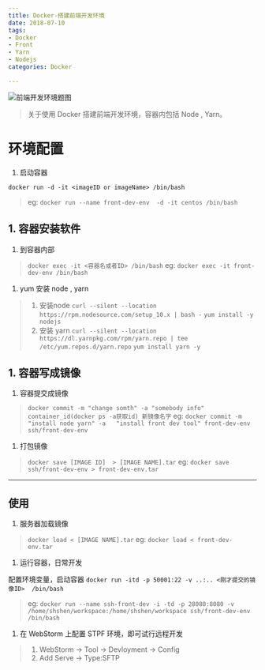```yaml
---
title: Docker-搭建前端开发环境
date: 2018-07-10
tags: 
- Docker
- Front
- Yarn
- Nodejs
categories: Docker

---
```


![前端开发环境题图](http://ovlnfs1rj.bkt.clouddn.com/front-end-dev-title.jpg?imageslim)

> 关于使用 Docker 搭建前端开发环境，容器内包括 Node , Yarn。

<!-- more -->

# 环境配置

1. 启动容器

`docker run -d -it <imageID or imageName> /bin/bash`
> eg: `docker run --name front-dev-env  -d -it centos /bin/bash`

## 1. 容器安装软件

1. 到容器内部
> `docker exec -it <容器名或者ID> /bin/bash`
> eg: `docker exec -it front-dev-env /bin/bash`
1. yum 安装 node , yarn
> 1. 安装node
> `curl --silent --location https://rpm.nodesource.com/setup_10.x | bash -`
> `yum install -y nodejs`
> 2. 安装 yarn
> `curl --silent --location https://dl.yarnpkg.com/rpm/yarn.repo | tee /etc/yum.repos.d/yarn.repo`
> `yum install yarn -y`

## 1. 容器写成镜像

1. 容器提交成镜像
> `docker commit -m "change somth" -a "somebody info" container_id(docker ps -a获取id) 新镜像名字`
> eg: `docker commit -m "install node yarn" -a   "install front dev tool" front-dev-env ssh/front-dev-env`

1. 打包镜像
> `docker save [IMAGE ID]  > [IMAGE NAME].tar`
> eg: `docker save ssh/front-dev-env > front-dev-env.tar`

---

## 使用

1. 服务器加载镜像
> `docker load < [IMAGE NAME].tar`
> eg: `docker load < front-dev-env.tar`

1. 运行容器，日常开发

配置环境变量，启动容器
`docker run -itd -p 50001:22 -v ..:.. <刚才提交的镜像ID>  /bin/bash`
> eg: `docker run --name ssh-front-dev -i -td -p 28080:8080 -v /home/shshen/workspace:/home/shshen/workspace ssh/front-dev-env /bin/bash`

1. 在 WebStorm 上配置 STPF 环境，即可试行远程开发
> 1. WebStorm -> Tool -> Devloyment -> Config
> 2. Add Serve -> Type:SFTP
